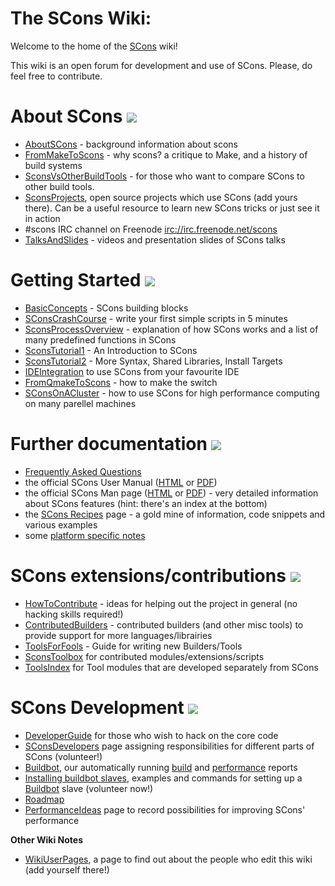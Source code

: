 # The SCons Wiki:

Welcome to the home of the [SCons](http://www.scons.org) wiki!

This wiki is an open forum for development and use of SCons. Please, do feel free to contribute.


# About SCons ![](http://upload.wikimedia.org/wikipedia/commons/thumb/6/69/Im-jabber.svg/48px-Im-jabber.svg.png)

 * [AboutSCons](AboutSCons) - background information about scons
 * [FromMakeToScons](FromMakeToScons) - why scons? a critique to Make, and a history of build systems
 * [SconsVsOtherBuildTools](SconsVsOtherBuildTools) - for those who want to compare SCons to other build tools.
 * [SconsProjects](SconsProjects), open source projects which use SCons (add yours there). Can be a useful resource to learn new SCons tricks or just see it in action
 * \#scons IRC channel on Freenode [irc://irc.freenode.net/scons](irc://irc.freenode.net/scons)
 * [TalksAndSlides](TalksAndSlides) - videos and presentation slides of SCons talks


# Getting Started ![](http://upload.wikimedia.org/wikipedia/commons/thumb/4/48/Emblem-question.svg/48px-Emblem-question.svg.png)

 * [BasicConcepts](BasicConcepts) - SCons building blocks
 * [SConsCrashCourse](SConsCrashCourse) - write your first simple scripts in 5 minutes
 * [SconsProcessOverview](SconsProcessOverview) - explanation of how SCons works and a list of many predefined functions in SCons
 * [SconsTutorial1](SconsTutorial1) - An Introduction to SCons
 * [SconsTutorial2](SconsTutorial2) - More Syntax, Shared Libraries, Install Targets
 * [IDEIntegration](IDEIntegration) to use SCons from your favourite IDE
 * [FromQmakeToScons](FromQmakeToScons) - how to make the switch
 * [SConsOnACluster](SConsOnACluster) - how to use SCons for high performance computing on many parellel machines


# Further documentation ![](http://upload.wikimedia.org/wikipedia/commons/thumb/6/6f/Gnome-system-help.svg/48px-Gnome-system-help.svg.png)

 * [Frequently Asked Questions](FrequentlyAskedQuestions)
 * the official SCons User Manual ([HTML](http://www.scons.org/doc/production/HTML/scons-user.html) or [PDF](http://scons.org/doc/production/PDF/scons-user.pdf))
 * the official SCons Man page ([HTML](http://www.scons.org/doc/HTML/scons-man.html) or [PDF](http://scons.org/doc/production/PDF/scons-man.pdf)) - very detailed information about SCons features (hint: there's an index at the bottom)
 * the [SCons Recipes](SconsRecipes) page - a gold mine of information, code snippets and various examples
 * some [platform specific notes](PlatformSpecificNotes)


# SCons extensions/contributions ![](http://upload.wikimedia.org/wikipedia/commons/thumb/6/6c/Gnome-preferences-other.svg/48px-Gnome-preferences-other.svg.png)

 * [HowToContribute](HowToContribute) - ideas for helping out the project in general (no hacking skills required!)
 * [ContributedBuilders](ContributedBuilders) - contributed builders (and other misc tools) to provide support for more languages/librairies
 * [ToolsForFools](ToolsForFools) - Guide for writing new Builders/Tools
 * [SconsToolbox](SconsToolbox) for contributed modules/extensions/scripts
 * [ToolsIndex](ToolsIndex) for Tool modules that are developed separately from SCons


# SCons Development ![](http://upload.wikimedia.org/wikipedia/commons/thumb/f/fc/Gnome-preferences-system.svg/48px-Gnome-preferences-system.svg.png)

 * [DeveloperGuide](DeveloperGuide) for those who wish to hack on the core code
 * [SConsDevelopers](SConsDevelopers) page assigning responsibilities for different parts of SCons (volunteer!)
 * [Buildbot](http://buildbot.scons.org/), our automatically running [build](http://buildbot.scons.org/console) and [performance](http://buildbot.scons.org/timings/) reports
 * [Installing buildbot slaves](InstallingBuildbotSlaves), examples and commands for setting up a [Buildbot](http://buildbot.scons.org/) slave (volunteer now!)
 * [Roadmap](Roadmap)
 * [PerformanceIdeas](PerformanceIdeas) page to record possibilities for improving SCons' performance



**Other Wiki Notes**

* [WikiUserPages](WikiUserPages), a page to find out about the people who edit this wiki (add yourself there!)